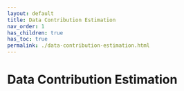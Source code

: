 ```yaml
---
layout: default
title: Data Contribution Estimation
nav_order: 1
has_children: true
has_toc: true
permalink: ./data-contribution-estimation.html
---
```


# Data Contribution Estimation